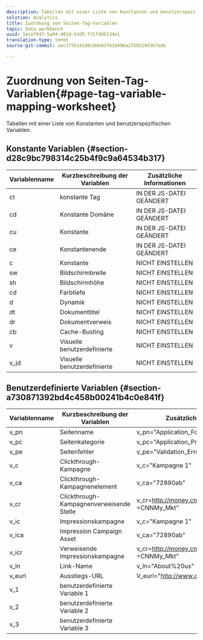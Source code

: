 ```yaml
---
description: Tabellen mit einer Liste von Konstanten und benutzerspezifischen Variablen.
solution: Analytics
title: Zuordnung von Seiten-Tag-Variablen
topic: Data workbench
uuid: 1ecef047-5a04-401d-b3d5-f31fddb134e1
translation-type: tm+mt
source-git-commit: aec1f7b14198cdde91f61d490a235022943bfedb

---
```



# Zuordnung von Seiten-Tag-Variablen{#page-tag-variable-mapping-worksheet}

Tabellen mit einer Liste von Konstanten und benutzerspezifischen Variablen.

## Konstante Variablen {#section-d28c9bc798314c25b4f9c9a64534b317}

| Variablenname | Kurzbeschreibung der Variablen | Zusätzliche Informationen |
|---|---|---|
| ct | konstante Tag | IN DER JS-DATEI GEÄNDERT |
| cd | Konstante Domäne | IN DER JS-DATEI GEÄNDERT |
| cu | Konstante | IN DER JS-DATEI GEÄNDERT |
| ce | Konstantenende | IN DER JS-DATEI GEÄNDERT |
| c | Konstante | NICHT EINSTELLEN |
| sw | Bildschirmbreite | NICHT EINSTELLEN |
| sh | Bildschirmhöhe | NICHT EINSTELLEN |
| cd | Farbtiefe | NICHT EINSTELLEN |
| d | Dynamik | NICHT EINSTELLEN |
| dt | Dokumenttitel | NICHT EINSTELLEN |
| dr | Dokumentverweis | NICHT EINSTELLEN |
| cb | Cache-Busting | NICHT EINSTELLEN |
| v | Visuelle benutzerdefinierte | NICHT EINSTELLEN |
| v_jd | Visuelle benutzerdefinierte | NICHT EINSTELLEN |

## Benutzerdefinierte Variablen {#section-a730871392bd4c458b00241b4c0e841f}

| Variablenname | Kurzbeschreibung der Variablen | Zusätzliche Informationen |
|---|---|---|
| v_pn | Seitenname | v_pn=&quot;Application_Form&quot; |
| v_pc | Seitenkategorie | v_pc=&quot;Application_Process&quot; |
| v_pe | Seitenfehler | v_pe=&quot;Validation_Error&quot; |
| v_c | Clickthrough-Kampagne | v_c=&quot;Kampagne 1&quot; |
| v_ca | Clickthrough-Kampagnenelement | v_ca=&quot;72890ab&quot; |
| v_cr | Clickthrough-Kampagnenverweisende Stelle | v_cr=http://money.cnn.com/markets/&amp;v_cp =CNNMy_Mkt&quot; |
| v_ic | Impressionskampagne | v_c=&quot;Kampagne 1&quot; |
| v_ica | Impression Campaign Asset | v_ca=&quot;72890ab&quot; |
| v_icr | Verweisende Impressionskampagne | v_cr=http://money.cnn.com/markets/&amp;v_cp =CNNMy_Mkt&quot; |
| v_ln | Link-Name | v_ln=&quot;About%20us&quot; |
| v_eurl | Ausstiegs-URL | V_eurl=&quot;http://www.offsite.com/ |
| v_1 | benutzerdefinierte Variable 1 |  |
| v_2 | benutzerdefinierte Variable 2 |  |
| v_3 | benutzerdefinierte Variable 3 |  |

